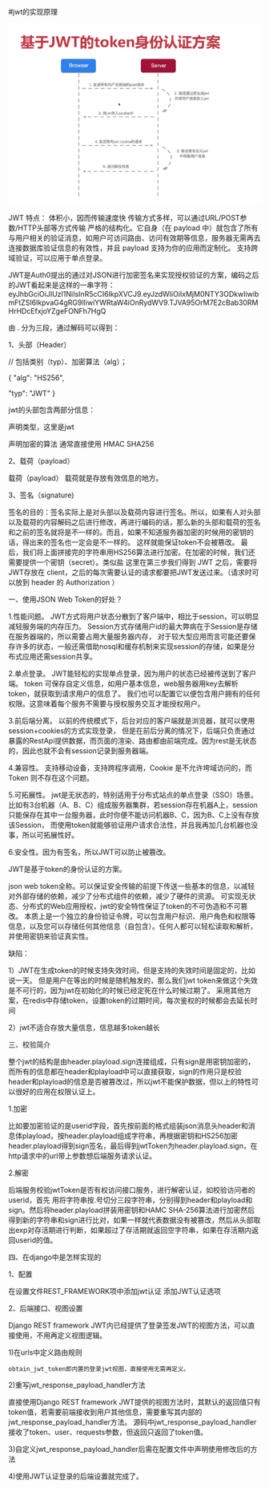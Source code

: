#jwt的实现原理

![](../img/jwt.png)

JWT 特点： 
体积小，因而传输速度快
传输方式多样，可以通过URL/POST参数/HTTP头部等方式传输
严格的结构化。它自身（在 payload 中）就包含了所有与用户相关的验证消息，如用户可访问路由、访问有效期等信息，服务器无需再去连接数据库验证信息的有效性，并且 payload 支持为你的应用而定制化。
支持跨域验证，可以应用于单点登录。

JWT是Auth0提出的通过对JSON进行加密签名来实现授权验证的方案，编码之后的JWT看起来是这样的一串字符：
eyJhbGciOiJIUzI1NiIsInR5cCI6IkpXVCJ9.eyJzdWIiOiIxMjM0NTY3ODkwIiwibmFtZSI6IkpvaG4gRG9lIiwiYWRtaW4iOnRydWV9.TJVA95OrM7E2cBab30RMHrHDcEfxjoYZgeFONFh7HgQ

由 . 分为三段，通过解码可以得到：

1、头部（Header）

// 包括类别（typ）、加密算法（alg）；

{
  "alg": "HS256",

  "typ": "JWT"
}

jwt的头部包含两部分信息：

声明类型，这里是jwt

声明加密的算法 通常直接使用 HMAC SHA256

2、载荷（payload）

载荷（payload） 载荷就是存放有效信息的地方。

3、签名（signature)

签名的目的：签名实际上是对头部以及载荷内容进行签名。所以，如果有人对头部以及载荷的内容解码之后进行修改，再进行编码的话，那么新的头部和载荷的签名和之前的签名就将是不一样的。而且，如果不知道服务器加密的时候用的密钥的话，得出来的签名也一定会是不一样的。 这样就能保证token不会被篡改。
最后，我们将上面拼接完的字符串用HS256算法进行加密。在加密的时候，我们还需要提供一个密钥（secret）。类似盐
这里在第三步我们得到 JWT 之后，需要将JWT存放在 client，之后的每次需要认证的请求都要把JWT发送过来。（请求时可以放到 header 的 Authorization ）

一、使用JSON Web Token的好处？

1.性能问题。 JWT方式将用户状态分散到了客户端中，相比于session，可以明显减轻服务端的内存压力。 Session方式存储用户id的最大弊病在于Session是存储在服务器端的，所以需要占用大量服务器内存， 对于较大型应用而言可能还要保存许多的状态，一般还需借助nosql和缓存机制来实现session的存储，如果是分布式应用还需session共享。 

2.单点登录。 JWT能轻松的实现单点登录，因为用户的状态已经被传送到了客户端。 token 可保存自定义信息，如用户基本信息，web服务器用key去解析token，就获取到请求用户的信息了。 我们也可以配置它以便包含用户拥有的任何权限。这意味着每个服务不需要与授权服务交互才能授权用户。 

3.前后端分离。 以前的传统模式下，后台对应的客户端就是浏览器，就可以使用session+cookies的方式实现登录， 但是在前后分离的情况下，后端只负责通过暴露的RestApi提供数据，而页面的渲染、路由都由前端完成。因为rest是无状态的，因此也就不会有session记录到服务器端。 

4.兼容性。 支持移动设备，支持跨程序调用，Cookie 是不允许垮域访问的，而 Token 则不存在这个问题。 

5.可拓展性。 jwt是无状态的，特别适用于分布式站点的单点登录（SSO）场景。 比如有3台机器（A、B、C）组成服务器集群，若session存在机器A上，session只能保存在其中一台服务器，此时你便不能访问机器B、C，因为B、C上没有存放该Session， 而使用token就能够验证用户请求合法性，并且我再加几台机器也没事，所以可拓展性好。 

6.安全性。因为有签名，所以JWT可以防止被篡改。

JWT是基于token的身份认证的方案。

json web token全称。可以保证安全传输的前提下传送一些基本的信息，以减轻对外部存储的依赖，减少了分布式组件的依赖，减少了硬件的资源。
可实现无状态、分布式的Web应用授权，jwt的安全特性保证了token的不可伪造和不可篡改。
本质上是一个独立的身份验证令牌，可以包含用户标识、用户角色和权限等信息，以及您可以存储任何其他信息（自包含）。任何人都可以轻松读取和解析，并使用密钥来验证真实性。

缺陷：

1）JWT在生成token的时候支持失效时间，但是支持的失效时间是固定的，比如说一天。 但是用户在等出的时候是随机触发的，那么我们jwt token来做这个失效是不可行的，因为jwt在初始化的时候已经定死在什么时候过期了。 采用其他方案，在redis中存储token，设置token的过期时间，每次鉴权的时候都会去延长时间

 2）jwt不适合存放大量信息，信息越多token越长

三、校验简介

整个jwt的结构是由header.playload.sign连接组成，只有sign是用密钥加密的，而所有的信息都在header和playload中可以直接获取，sign的作用只是校验header和playload的信息是否被篡改过，所以jwt不能保护数据，但以上的特性可以很好的应用在权限认证上。

1.加密

比如要加密验证的是userid字段，首先按前面的格式组装json消息头header和消息体playload，按header.playload组成字符串，再根据密钥和HS256加密header.playload得到sign签名，最后得到jwtToken为header.playload.sign，在http请求中的url带上参数想后端服务请求认证。

2.解密

后端服务校验jwtToken是否有权访问接口服务，进行解密认证，如校验访问者的userid，首先
用将字符串按.号切分三段字符串，分别得到header和playload和sign。然后将header.playload拼装用密钥和HAMC SHA-256算法进行加密然后得到新的字符串和sign进行比对，如果一样就代表数据没有被篡改，然后从头部取出exp对存活期进行判断，如果超过了存活期就返回空字符串，如果在存活期内返回userid的值。

四、在django中是怎样实现的

1、配置

在设置文件REST_FRAMEWORK项中添加jwt认证
添加JWT认证选项

2、后端接口、视图设置

Django REST framework JWT内已经提供了登录签发JWT的视图方法，可以直接使用，不用再定义视图逻辑。

1)在urls中定义路由规则

	obtain_jwt_token即内置的登录jwt视图，直接使用无需再定义。

2)重写jwt_response_payload_handler方法

直接使用Django REST framework JWT提供的视图方法时，其默认的返回值只有token值，若需要前端接收到用户其他信息，需要重写其内部的jwt_response_payload_handler方法。
源码中jwt_response_payload_handler接收了token、user、requests参数，但返回只返回了token值。

3)自定义jwt_response_payload_handler后需在配置文件中声明使用修改后的方法

4)使用JWT认证登录的后端设置就完成了。